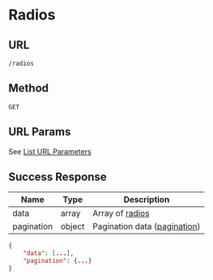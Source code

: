 # Radios

## URL
`/radios`

## Method
`GET`

## URL Params
See [List URL Parameters](../../params/list.md)

## Success Response
| Name | Type | Description |
| --- | --- | --- |
| data | array | Array of [radios](../../response/radios.md) |
| pagination | object | Pagination data ([pagination](../../response/pagination.md)) |

```json
{
    "data": [...],
    "pagination": {...}
}
```